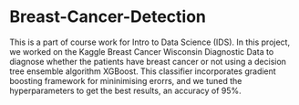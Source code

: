 # Breast-Cancer-Detection
This is a part of course work for Intro to Data Science (IDS). In this project, we worked on the Kaggle Breast Cancer Wisconsin Diagnostic Data to diagnose whether the patients have breast cancer or not using a decision tree ensemble algorithm XGBoost. This classifier incorporates gradient boosting framework for mininimising erorrs, and we tuned the hyperparameters to get the best results, an accuracy of 95%.
